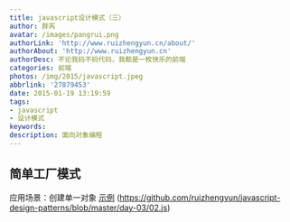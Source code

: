 ```yaml
---
title: javascript设计模式（三）
author: 胖芮
avatar: /images/pangrui.png
authorLink: 'http://www.ruizhengyun.cn/about/'
authorAbout: 'http://www.ruizhengyun.cn'
authorDesc: 不论我码不码代码，我都是一枚快乐的前端
categories: 前端
photos: /img/2015/javascript.jpeg
abbrlink: '27879453'
date: 2015-01-19 13:19:59
tags: 
- javascript
- 设计模式
keywords:
description: 面向对象编程
---
```


## 简单工厂模式
应用场景：创建单一对象
[示例](https://github.com/ruizhengyun/javascript-design-patterns/blob/master/day-03/01.js)
(https://github.com/ruizhengyun/javascript-design-patterns/blob/master/day-03/02.js)


## 